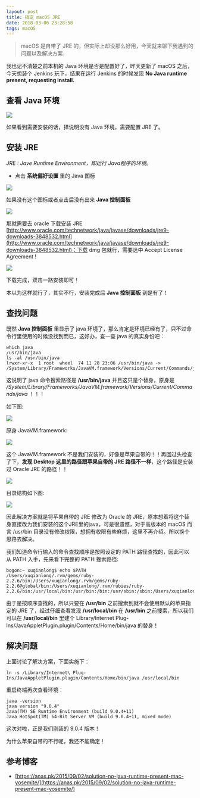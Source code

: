 ```yaml
---
layout: post
title: 搞定 macOS JRE
date: 2018-03-06 23:28:58
tags: macOS
---
```


> macOS 是自带了 JRE 的，但实际上却没那么好用，今天就来聊下我遇到的问题以及解决方案.

我也记不清楚之前本机的 Java 环境是否是配置好了，昨天更新了 macOS 之后，今天想装个 Jenkins 玩下，结果在运行 Jenkins 的时候发现 **No Java runtime present, requesting install.**

## 查看 Java 环境

![](/images/201803/0.png)

如果看到需要安装的话，择说明没有 Java 环境，需要配置 JRE 了。

## 安装 JRE

*JRE : Jave Runtime Environment，即运行 Java程序的环境。*

- 点击 **系统偏好设置** 里的 Java 图标

![](/images/201803/1.png)

如果没有这个图标或者点击后没有出来 **Java 控制面板**

![](/images/201803/2.png)

那就需要去 oracle 下载安装 JRE [http://www.oracle.com/technetwork/java/javase/downloads/jre9-downloads-3848532.html](http://www.oracle.com/technetwork/java/javase/downloads/jre9-downloads-3848532.html)；下载 dmg 包就行，需要选中 Accept License Agreement !

![](/images/201803/3.png)

下载完成，双击一路安装即可！

本以为这样就行了，其实不行，安装完成后 **Java 控制面板** 到是有了！

## 查找问题

既然 **Java 控制面板** 里显示了 java 环境了，那么肯定是环境已经有了，只不过命令行里使用的时候没找到而已，这好办，查一查 java 的真实身份吧：

```shell
which java
/usr/bin/java
ls -al /usr/bin/java
lrwxr-xr-x  1 root  wheel  74 11 28 23:06 /usr/bin/java -> /System/Library/Frameworks/JavaVM.framework/Versions/Current/Commands/java
```

这说明了 java 命令搜索路径是 **/usr/bin/java** 并且这只是个替身，原身是 */System/Library/Frameworks/JavaVM.framework/Versions/Current/Commands/java* ！！！

如下图:

![](/images/201803/4.png)

原身 JavaVM.framework:

![](/images/201803/6.png)

这个 JavaVM.framework 不是我们安装的，好像是苹果自带的！！再回过头检查了下，**发现 Desktop 这里的路径跟苹果自带的 JRE 路径不一样**，这个路径是安装过 Oracle JRE 的路径！！

![](/images/201803/7.png)

目录结构如下图:

![](/images/201803/5.png)

因此解决方案就是将苹果自带的 JRE 修改为 Oracle 的 JRE，原本想着将这个替身直接改为我们安装的这个JRE里的java，可是很遗憾，对于高版本的 macOS 而言 /usr/bin 目录没有修改权限，想拥有权限有些麻烦，这里不再介绍。所以换个思路去解决。

我们知道命令行输入的命令查找顺序是按照设定的 PATH 路径查找的，因此可以从 PATH 入手，先来看下完整的 PATH 搜索路径:

```shell
bogon:~ xuqianlong$ echo $PATH
/Users/xuqianlong/.rvm/gems/ruby-2.2.6/bin:/Users/xuqianlong/.rvm/gems/ruby-2.2.6@global/bin:/Users/xuqianlong/.rvm/rubies/ruby-2.2.6/bin:/usr/local/bin:/usr/bin:/bin:/usr/sbin:/sbin:/Users/xuqianlong/.rvm/bin:/usr/local/ssl
```
由于是按顺序查找的，所以只要在 **/usr/bin** 之前搜索到就不会使用默认的苹果指定的 JRE 了，经过仔细查看发现 **/usr/local/bin** 在 **/usr/bin** 之前搜索，所以我们可以在 **/usr/local/bin** 里建个 Library/Internet Plug-Ins/JavaAppletPlugin.plugin/Contents/Home/bin/java 的替身！

## 解决问题

上面讨论了解决方案，下面实施下：

```
ln -s /Library/Internet\ Plug-Ins/JavaAppletPlugin.plugin/Contents/Home/bin/java /usr/local/bin
```

重启终端再次查看环境：

```
java -version
java version "9.0.4"
Java(TM) SE Runtime Environment (build 9.0.4+11)
Java HotSpot(TM) 64-Bit Server VM (build 9.0.4+11, mixed mode)
```

这次对啦，正是我们刚装的 9.0.4 版本！

为什么苹果自带的不行呢，我还不能确定！

## 参考博客

- [https://anas.pk/2015/09/02/solution-no-java-runtime-present-mac-yosemite/](https://anas.pk/2015/09/02/solution-no-java-runtime-present-mac-yosemite/)